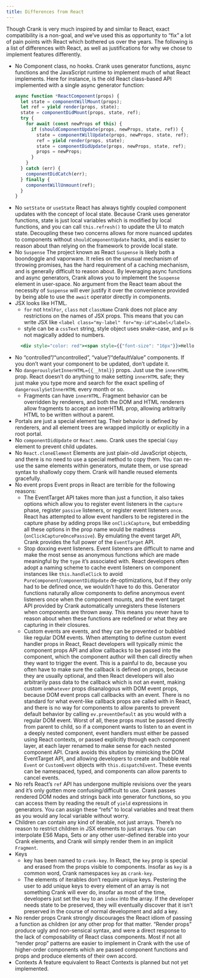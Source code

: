 ```yaml
---
title: Differences from React
---
```

Though Crank is very much inspired by and similar to React, exact compatibility is a non-goal, and we’ve used this as opportunity to “fix” a lot of pain points with React which bothered us over the years. The following is a list of differences with React, as well as justifications for why we chose to implement features differently.

- No Component class, no hooks.
  Crank uses generator functions, async functions and the JavaScript runtime to implement much of what React implements. Here for instance, is the old React class-based API implemented with a single async generator function:
  ```jsx
  async function *ReactComponent(props) {
    let state = componentWillMount(props);
    let ref = yield render(props, state);
    state = componentDidMount(props, state, ref);
    try {
      for await (const newProps of this) {
        if (shouldComponentUpdate(props, newProps, state, ref)) {
          state = componentWillUpdate(props, newProps, state, ref);
          ref = yield render(props, state);
          state = componentDidUpdate(props, newProps, state, ref);
          props = newProps;
        }
      }
    } catch (err) {
      componentDidCatch(err);
    } finally {
      componentWillUnmount(ref);
    }
  }
  ```
- No `setState` or `useState`
  React has always tightly coupled component updates with the concept of local state. Because Crank uses generator functions, state is just local variables which is modified by local functions, and you can call `this.refresh()` to update the UI to match state. Decoupling these two concerns allows for more nuanced updates to components without `shouldComponentUpdate` hacks, and is easier to reason about than relying on the framework to provide local state.
- No `Suspense`
  The project known as React `Suspense` is likely both a boondoggle and vaporware. It relies on the unusual mechanism of throwing promises, has the hard requirement of a caching mechanism, and is generally difficult to reason about. By leveraging async functions and async generators, Crank allows you to implement the `Suspense` element in user-space. No argument from the React team about the necessity of `Suspense` will ever justify it over the convenience provided by being able to use the `await` operator directly in components. 
- JSX looks like HTML.
  - `for` not `htmlFor`, `class` not `className`
  Crank does not place any restrictions on the names of JSX props. This means that you can write JSX like `<label class="my-label" for="my-id">Label</label>`.
  - style can be a `cssText` string, style object uses snake-case, and `px` is not magically added to numbers.
  ```jsx
    <div style="color: red"><span style={{"font-size": "16px"}}>Hello</span></div>
  ```
- No “controlled”/“uncontrolled”, “value”/“defaultValue” components. If you don’t want your component to be updated, don’t update it.
- No `dangerouslySetInnerHTML={{__html}}` props.
  Just use the `innerHTML` prop. React doesn’t do anything to make setting `innerHTML` safe; they just make you type more and search for the exact spelling of `dangerouslySetInnerHTML` every month or so.
  - Fragments can have `innerHTML`. Fragment behavior can be overridden by renderers, and both the DOM and HTML renderers allow fragments to accept an innerHTML prop, allowing arbitrarily HTML to be written without a parent.
- Portals are just a special element tag. Their behavior is defined by renderers, and all element trees are wrapped implicitly or explicitly in a root portal.
- No `componentDidUpdate` or `React.memo`.
  Crank uses the special `Copy` element to prevent child updates.
- No `React.cloneElement`
  Elements are just plain-old JavaScript objects, and there is no need to use a special method to copy them. You can re-use the same elements within generators, mutate them, or use spread syntax to shallowly copy them. Crank will handle reused elements gracefully.
- No event props
  Event props in React are terrible for the following reasons:
  - The EventTarget API takes more than just a function, it also takes options which allow you to register event listeners in the `capture` phase, register `passive` listeners, or register event listeners `once`. React has attempted to allow event handlers to be registered in the capture phase by adding props like `onClickCapture`, but embedding all these options in the prop name would be madness (`onClickCaptureOncePassive`). By emulating the event target API, Crank provides the full power of the `EventTarget` API.
  - Stop doxxing event listeners. Event listeners are difficult to name and make the most sense as anonymous functions which are made meaningful by the `type` it’s associated with. React developers often adopt a naming scheme to cache event listeners on component instances like `this.handleClick` to avoid `PureComponent`/`componentDidUpdate` de-optimizations, but if they only had to be defined once, we wouldn’t have to do this. Generator functions naturally allow components to define anonymous event listeners once when the component mounts, and the event target API provided by Crank automatically unregisters these listeners when components are thrown away. This means you never have to reason about when these functions are redefined or what they are capturing in their closures.
  - Custom events are events, and they can be prevented or bubbled like regular DOM events.
    When attempting to define custom event handler props in React, React developers will typically mimic the component props API and allow callbacks to be passed into the component, which the component author will then call directly when they want to trigger the event. This is a painful to do, because you often have to make sure the callback is defined on props, because they are usually optional, and then React developers will also arbitrarily pass data to the callback which is not an event, making custom `onWhatever` props disanalogous with DOM event props, because DOM event props call callbacks with an event. There is no standard for what event-like callback props are called with in React, and there is no way for components to allow parents to prevent default behavior by calling `ev.preventDefault` as you would with a regular DOM event. Worst of all, these props must be passed directly from parent to child, so if a component wants to listen to an event in a deeply nested component, event handlers must either be passed using React contexts, or passed explicitly through each component layer, at each layer renamed to make sense for each nested component API.
    Crank avoids this sitution by mimicking the DOM EventTarget API, and allowing developers to create and bubble real `Event` or `CustomEvent` objects with `this.dispatchEvent`. These events can be namespaced, typed, and components can allow parents to cancel events.
- No refs
  React’s `ref` API has undergone multiple revisions over the years and it’s only gotten more confusing/difficult to use. Crank passes rendered DOM nodes and strings back into generator functions, so you can access them by reading the result of `yield` expressions in generators. You can assign these “refs” to local variables and treat them as you would any local variable without worry.
- Children can contain any kind of iterable, not just arrays.
  There’s no reason to restrict children in JSX elements to just arrays. You can interpolate ES6 Maps, Sets or any other user-defined iterable into your Crank elements, and Crank will simply render them in an implicit `Fragment`.
- Keys
  - key has been named to `crank-key`.
    In React, the `key` prop is special and erased from the props visible to components. Insofar as `key` is a common word, Crank namespaces `key` as `crank-key`.
  - The elements of iterables don’t require unique keys.
    Pestering the user to add unique keys to every element of an array is not something Crank will ever do, insofar as most of the time, developers just set the `key` to an `index` into the array. If the developer needs state to be preserved, they will eventually discover that it isn’t preserved in the course of normal development and add a key.
- No render props
  Crank strongly discourages the React idiom of passing a function as children (or any other prop for that matter. “Render props” produce ugly and non-sensical syntax, and were a direct response to the lack of composability of React class components. Most if not all “render prop” patterns are easier to implement in Crank with the use of higher-order components which are passed component functions and props and produce elements of their own accord.
- Contexts
  A feature equivalent to React Contexts is planned but not yet implemented.
